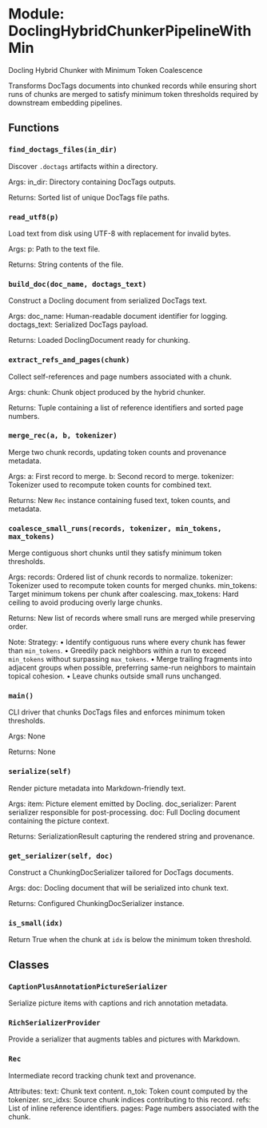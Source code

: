 # Module: DoclingHybridChunkerPipelineWithMin

Docling Hybrid Chunker with Minimum Token Coalescence

Transforms DocTags documents into chunked records while ensuring short runs of
chunks are merged to satisfy minimum token thresholds required by downstream
embedding pipelines.

## Functions

### `find_doctags_files(in_dir)`

Discover `.doctags` artifacts within a directory.

Args:
in_dir: Directory containing DocTags outputs.

Returns:
Sorted list of unique DocTags file paths.

### `read_utf8(p)`

Load text from disk using UTF-8 with replacement for invalid bytes.

Args:
p: Path to the text file.

Returns:
String contents of the file.

### `build_doc(doc_name, doctags_text)`

Construct a Docling document from serialized DocTags text.

Args:
doc_name: Human-readable document identifier for logging.
doctags_text: Serialized DocTags payload.

Returns:
Loaded DoclingDocument ready for chunking.

### `extract_refs_and_pages(chunk)`

Collect self-references and page numbers associated with a chunk.

Args:
chunk: Chunk object produced by the hybrid chunker.

Returns:
Tuple containing a list of reference identifiers and sorted page numbers.

### `merge_rec(a, b, tokenizer)`

Merge two chunk records, updating token counts and provenance metadata.

Args:
a: First record to merge.
b: Second record to merge.
tokenizer: Tokenizer used to recompute token counts for combined text.

Returns:
New `Rec` instance containing fused text, token counts, and metadata.

### `coalesce_small_runs(records, tokenizer, min_tokens, max_tokens)`

Merge contiguous short chunks until they satisfy minimum token thresholds.

Args:
records: Ordered list of chunk records to normalize.
tokenizer: Tokenizer used to recompute token counts for merged chunks.
min_tokens: Target minimum tokens per chunk after coalescing.
max_tokens: Hard ceiling to avoid producing overly large chunks.

Returns:
New list of records where small runs are merged while preserving order.

Note:
Strategy:
• Identify contiguous runs where every chunk has fewer than `min_tokens`.
• Greedily pack neighbors within a run to exceed `min_tokens` without
surpassing `max_tokens`.
• Merge trailing fragments into adjacent groups when possible,
preferring same-run neighbors to maintain topical cohesion.
• Leave chunks outside small runs unchanged.

### `main()`

CLI driver that chunks DocTags files and enforces minimum token thresholds.

Args:
None

Returns:
None

### `serialize(self)`

Render picture metadata into Markdown-friendly text.

Args:
item: Picture element emitted by Docling.
doc_serializer: Parent serializer responsible for post-processing.
doc: Full Docling document containing the picture context.

Returns:
SerializationResult capturing the rendered string and provenance.

### `get_serializer(self, doc)`

Construct a ChunkingDocSerializer tailored for DocTags documents.

Args:
doc: Docling document that will be serialized into chunk text.

Returns:
Configured ChunkingDocSerializer instance.

### `is_small(idx)`

Return True when the chunk at `idx` is below the minimum token threshold.

## Classes

### `CaptionPlusAnnotationPictureSerializer`

Serialize picture items with captions and rich annotation metadata.

### `RichSerializerProvider`

Provide a serializer that augments tables and pictures with Markdown.

### `Rec`

Intermediate record tracking chunk text and provenance.

Attributes:
text: Chunk text content.
n_tok: Token count computed by the tokenizer.
src_idxs: Source chunk indices contributing to this record.
refs: List of inline reference identifiers.
pages: Page numbers associated with the chunk.
